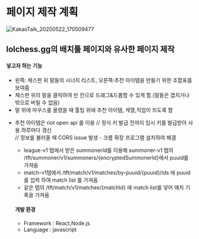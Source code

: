 # 페이지 제작 계획  

![KakaoTalk_20200522_170509477](https://user-images.githubusercontent.com/65073518/82647886-cc2ce600-9c51-11ea-9b46-686886c7da69.jpg)  

## lolchess.gg의 배치툴 페이지와 유사한 페이지 제작  


#### 넣고자 하는 기능
- 왼쪽: 체스판 위 말들의 시너지 리스트, 오른쪽:추천 아이템을 만들기 위한 조합표를 보여줌
- 체스판 위의 말을 클릭하여 빈 칸으로 드래그&드롭할 수 있게 함.(말들은 겹치거나 밖으로 버릴 수 없음)
- 말 위에 마우스를 올렸을 때 툴팁 위에 추천 아이템, 계열,직업이 뜨도록 함

+ 추천 아이템은 riot open api 를 이용   // 정식 키 발급 전까지 임시 키를 발급받아 사용.하루마다 갱신  
// 정보를 불러올 때 CORS issue 발생 - 크롬 확장 프로그램 설치하여 해결
  + league-v1 탭에서 받은 summonerId를 이용해 summoner-v1 탭의 /tft/summoner/v1/summoners/{encryptedSummonerId}에서 puuid를 가져옴  
  + match-v1탭에서 /tft/match/v1/matches/by-puuid/{puuid}/ids 에 puuid를 입력 하여 match list 를 가져옴
  + 같은 탭의 /tft/match/v1/matches/{matchId} 에 match list를 넣어 매치 기록을 가져옴

  #### 개발 환경
  - Framework : React,Node.js
  - Language : javascript 

